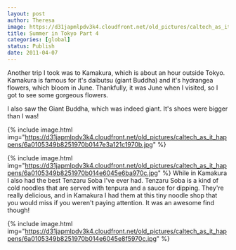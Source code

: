 ```yaml
---
layout: post
author: Theresa
image: https://d31japmlpdv3k4.cloudfront.net/old_pictures/caltech_as_it_happens/6a0105349b8251970b014e6045e3f8970c.jpg
title: Summer in Tokyo Part 4
categories: [global]
status: Publish
date: 2011-04-07
---
```


Another trip I took was to Kamakura, which is about an hour outside Tokyo. Kamakura is famous for it's daibutsu (giant Buddha) and it's hydrangea flowers, which bloom in June. Thankfully, it was June when I visited, so I got to see some gorgeous flowers.

I also saw the Giant Buddha, which was indeed giant. It's shoes were bigger than I was!


{% include image.html img="https://d31japmlpdv3k4.cloudfront.net/old_pictures/caltech_as_it_happens/6a0105349b8251970b0147e3a121c1970b.jpg" %}

{% include image.html img="https://d31japmlpdv3k4.cloudfront.net/old_pictures/caltech_as_it_happens/6a0105349b8251970b014e6045e6ba970c.jpg" %}
While in Kamakura I also had the best Tenzaru Soba I've ever had. Tenzaru Soba is a kind of cold noodles that are served with tenpura and a sauce for dipping. They're really delicious, and in Kamakura I had them at this tiny noodle shop that you would miss if you weren't paying attention. It was an awesome find though!


{% include image.html img="https://d31japmlpdv3k4.cloudfront.net/old_pictures/caltech_as_it_happens/6a0105349b8251970b014e6045e8f5970c.jpg" %}

